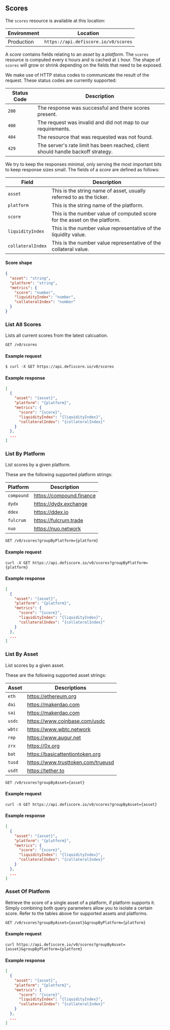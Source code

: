 ## Scores

The `scores` resource is available at this location:

Environment | Location
--- | ---
Production | `https://api.defiscore.io/v0/scores`

A _score_ contains fields relating to an _asset_ by a _platform_.
The `scores` resource is computed every `6` hours and is cached at `1` hour.
The shape of `scores` will grow or shrink depending on the fields that need to be exposed.

We make use of HTTP status codes to communicate the result of the request. These status codes are currently supported:

Status Code | Description
--- | ---
`200` | The response was successful and there scores present.
`400` | The request was invalid and did not map to our requirements.
`404` | The resource that was requested was not found.
`429` | The server's rate limit has been reached, client should handle backoff strategy.

We try to keep the responses minimal, only serving the most important bits to keep response sizes small.
The fields of a _score_ are defined as follows:

Field | Description
--- | ---
`asset` | This is the string name of asset, usually referred to as the ticker.
`platform` | This is the string name of the platform.
`score` | This is the number value of computed score for the asset on the platform.
`liquidityIndex` | This is the number value representative of the liquidity value.
`collateralIndex` | This is the number value representative of the collateral value.

#### Score shape

```json
{
  "asset": "string",
  "platform": "string",
  "metrics": {
    "score": "number",
    "liquidityIndex": "number",
    "collateralIndex": "number"
  }
}
```

### List All Scores

Lists all current scores from the latest calcuation.

```endpoint
GET /v0/scores
```

#### Example request

```curl
$ curl -X GET https://api.defiscore.io/v0/scores
```

#### Example response

```json
[
  {
    "asset": "{asset}",
    "platform": "{platform}",
    "metrics": {
      "score": "{score}",
      "liquidityIndex": "{liquidityIndex}",
      "collateralIndex": "{collateralIndex}"
    }
  },
  ...
]
```

### List By Platform

List scores by a given platform.

These are the following supported platform strings:

Platform | Description
---|---
`compound` | https://compound.finance
`dydx` | https://dydx.exchange
`ddex` | https://ddex.io
`fulcrum` | https://fulcrum.trade 
`nuo` | https://nuo.network

```endpoint
GET /v0/scores?groupByPlatform={platform}
```

#### Example request

```curl
curl -X GET https://api.defiscore.io/v0/scores?groupByPlatform={platform}
```

#### Example response

```json
[
  {
    "asset": "{asset}",
    "platform": "{platform}",
    "metrics": {
      "score": "{score}",
      "liquidityIndex": "{liquidityIndex}",
      "collateralIndex": "{collateralIndex}"
    }
  },
  ...
]
```

### List By Asset

List scores by a given asset.

These are the following supported asset strings:

Asset | Descriptions
--- | ---
`eth` | https://ethereum.org
`dai` | https://makerdao.com
`sai` | https://makerdao.com
`usdc` | https://www.coinbase.com/usdc
`wbtc` | https://www.wbtc.network
`rep` | https://www.augur.net
`zrx` | https://0x.org
`bat` | https://basicattentiontoken.org
`tusd` | https://www.trusttoken.com/trueusd
`usdt` | https://tether.to

```endpoint
GET /v0/scores?groupByAsset={asset}
```

#### Example request

```curl
curl -X GET https://api.defiscore.io/v0/scores?groupByAsset={asset}
```

#### Example response

```json
[
  {
    "asset": "{asset}",
    "platform": "{platform}",
    "metrics": {
      "score": "{score}",
      "liquidityIndex": "{liquidityIndex}",
      "collateralIndex": "{collateralIndex}"
    }
  },
  ...
]
```

### Asset Of Platform

Retrieve the score of a single asset of a platform, if platform supports it.
Simply combining both query parameters allow you to isolate a certain score.
Refer to the tables above for supported assets and platforms.

```endpoint
GET /v0/scores?groupByAsset={asset}&groupByPlatform={platform}
```

#### Example request

```curl
curl https://api.defiscore.io/v0/scores?groupByAsset={asset}&groupByPlatform={platform}
```

#### Example response

```json
[
  {
    "asset": "{asset}",
    "platform": "{platform}",
    "metrics": {
      "score": "{score}",
      "liquidityIndex": "{liquidityIndex}",
      "collateralIndex": "{collateralIndex}"
    }
  },
  ...
]
```
